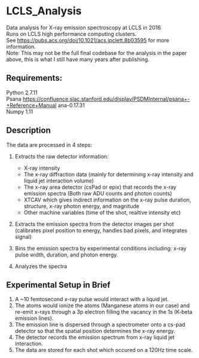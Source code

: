 # LCLS_Analysis
Data analysis for X-ray emission spectroscopy at LCLS in 2016.  
Runs on LCLS high performance computing clusters.  
See https://pubs.acs.org/doi/10.1021/acs.jpclett.8b03595 for more information.  
Note: This may not be the full final codebase for the analysis in the paper above, this is what I still have many years after publishing.  
  
## Requirements:
Python 2.7.11  
Psana https://confluence.slac.stanford.edu/display/PSDMInternal/psana+-+Reference+Manual ana-0.17.31  
Numpy 1.11  

## Description  
The data are processed in 4 steps:  
1. Extracts the raw detector information:
   - X-ray intensity  
   - The x-ray diffraction data (mainly for determining x-ray intensity and liquid jet interaction volume)  
   - The x-ray area detector (csPad or epix) that records the x-ray emission spectra (Both raw ADU counts and photon counts) 
   - XTCAV which gives indirect information on the x-ray pulse duration, structure, x-ray photon energy, and magnitude  
   - Other machine variables (time of the shot, realtive intensity etc)  
    
2. Extracts the emission spectra from the detector images per shot (calibrates pixel position to energy, handles bad pixels, and integrates signal)

3. Bins the emission spectra by experimental conditions including: x-ray pulse width, duration, and photon energy.

4. Analyzes the spectra

## Experimental Setup in Brief
1. A ~10 femtosecond x-ray pulse would interact with a liquid jet.  
2. The atoms would ionize the atoms (Manganese atoms in our case) and re-emit x-rays through a 3p electron filling the vacancy in the 1s (K-beta emission lines).  
3. The emission line is dispersed through a spectrometer onto a cs-pad detector so that the spatial position determines the x-ray energy.  
4. The detector records the emission spectrum from x-ray liquid jet interaction.   
5. The data are stored for each shot which occured on a 120Hz time scale.  
